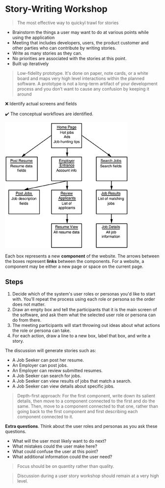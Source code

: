 # Story-Writing Workshop

> The most effective way to quickyl trawl for stories

* Brainstorm the things a user may want to do at various points while using the application
* Meeting that includes developers, users, the product customer and other parties who can contribute by writing stories.
* Write as many stories as they can. 
* No priorities are associated with the stories at this point.
* Built up iteratively

> Low-fidelity prototype. It's done on paper, note cards, or a white board and maps very high level interactions within the planned software. 
> A prototype is not a long-term artifact of your development process and you don’t want to cause any confusion by keeping it around

:x: Identify actual screens and fields

:heavy_check_mark: The conceptual workflows are identified.

![alt text](./images/low-fidelity-protoype.gif "Low fidelity protoype")

Each box represents a new **component** of the website. The arrows between the boxes represent **links** between the components. For a website, a component may be either a new page or space on the current page. 

## Steps

1. Decide which of the system's user roles or personas you'd like to start with. You’ll repeat the process using each role or persona so the order does not matter. 
2. Draw an empty box and tell the participants that it is the main screen of the software, and ask them what the selected user role or persona can do from there. 
3. The meeting participants will start throwing out ideas about what actions the role or persona can take. 
4. For each action, draw a line to a new box, label that box, and write a story.

The discussion will generate stories such as:

* A Job Seeker can post her resume.
* An Employer can post jobs.
* An Employer can review submitted resumes.
* A Job Seeker can search for jobs.
* A Job Seeker can view results of jobs that match a search.
* A Job Seeker can view details about specific jobs.

> Depth-first approach: For the first component, write down its salient details, then move to a component connected to the first and do the same. Then, move to a component connected to that one, rather than going back to the first component and first describing each component connected to it.

**Extra questions**. Think about the user roles and personas as you ask these questions.

* What will the user most likely want to do next?
* What mistakes could the user make here?
* What could confuse the user at this point?
* What additional information could the user need?

> Focus should be on quantity rather than quality.

> Discussion during a user story workshop should remain at a very high level.
